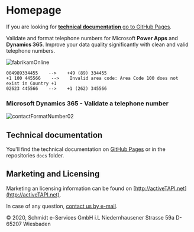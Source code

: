 # Homepage

If you are looking for [**technical documentation** go to GitHub Pages](https://schmidteservices.github.io/activeTAPI-Dyn365/).

Validate and format telephone numbers for Microsoft **Power Apps** and **Dynamics 365**. Improve your data quality significantly with clean and valid telephone numbers.

![fabrikamOnline](.gitbook/assets/fabrikamonline-1577111365175.gif)

```text
004989334455    -->    +49 (89) 334455
+1 100 445566    -->    Invalid area code: Area Code 100 does not exist in Country +1
02623 445566    -->    +1 (262) 345566
```

### Microsoft Dynamics 365 - Validate a telephone number

![contactFormatNumber02](.gitbook/assets/contactformatnumber02.gif)

## Technical documentation

You'll find the technical documentation on [GitHub Pages](https://schmidteservices.github.io/activeTAPI-Dyn365/) or in the repositories `docs` folder.

## Marketing and Licensing

Marketing an licensing information can be found on [http://activeTAPI.net](http://activeTAPI.net).

In case of any question, [contact us by e-mail](mailto:support@activeTAPI.net).

© 2020, Schmidt e-Services GmbH i.L Niedernhausener Strasse 59a D-65207 Wiesbaden

